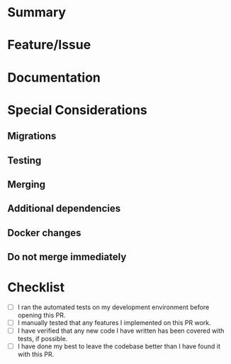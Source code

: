 # Summary
<!--- Describe what this PR will change -->

# Feature/Issue
<!--- Link to the feature/issue that this PR is related to. Github will automatically create a link between your issue/PR if you use the following syntax:

Resolves [issue-path]

- If the issue and PR are in the same repository, just use [#issue-number] for the [issue-path]
  - For example: Resolves #35

- If the issue is in a different repository, use [repository-owner-name/repository-name#issue-number] for the [issue-path]
  - For example: Resolves lee-blake/CME-Commitment-to-Change#35

If your PR only makes partial progress on the feature/issue, use something like:

Partially resolves [issue-path]

DO NOT use an actual URL for the [issue-path]. If you do, gitHub will not correctly link the issue to your PR.

If there's not a corresponding feature/issue, either make one if that makes sense or note why this change is worth making.
-->

# Documentation
<!--- You can delete this section if the documentation does not need to change. If it does, either link your documentation changes here in a pull request like so:

Changed in [link to documentation PR]

Otherwise note the general changes that still need to be written. -->

# Special Considerations 
<!--- This section can be discarded in none of the below headings are applicable. -->

## Migrations
<!--- Will this trigger migrations? If so, note it here. If the migrations include one or more new fields that are required, provide a one-off default that will work for them. -->

## Testing
<!--- Is anything special (beyond pytest) needed to test these changes? If so, note it here. -->

## Merging
<!--- Will merging this PR require anything special action from the team when they update their projects? If so, note it here. -->

## Additional dependencies 
<!--- If there's a new Python module needed, be sure to update requirements.txt. You should also include it in this section so people know they need to update their environment. If it's something else, be sure to note it here with any required instructions. -->

## Docker changes
<!--- If team members need to rebuild their Docker containers, note it here. -->

## Do not merge immediately
<!--- If you do not want someone to merge these changes as soon as reviews are done and tests pass, note it here with a quick sentence explaining why. -->

# Checklist 
- [ ] I ran the automated tests on my development environment before opening this PR.
- [ ] I manually tested that any features I implemented on this PR work.
- [ ] I have verified that any new code I have written has been covered with tests, if possible.
- [ ] I have done my best to leave the codebase better than I have found it with this PR.
